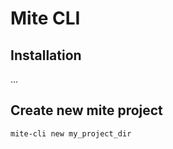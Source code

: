 # Mite CLI

## Installation

...

## Create new mite project

```bash
mite-cli new my_project_dir
```